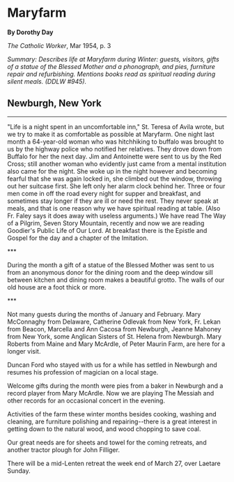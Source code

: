Maryfarm
========

**By Dorothy Day**

*The Catholic Worker*, Mar 1954, p. 3

*Summary: Describes life at Maryfarm during Winter: guests, visitors,
gifts of a statue of the Blessed Mother and a phonograph, and pies,
furniture repair and refurbishing. Mentions books read as spiritual
reading during silent meals. (DDLW \#945).*

Newburgh, New York
------------------

****

"Life is a night spent in an uncomfortable inn," St. Teresa of Avila
wrote, but we try to make it as comfortable as possible at Maryfarm. One
night last month a 64-year-old woman who was hitchhiking to buffalo was
brought to us by the highway police who notified her relatives. They
drove down from Buffalo for her the next day. Jim and Antoinette were
sent to us by the Red Cross; still another woman who evidently just came
from a mental institution also came for the night. She woke up in the
night however and becoming fearful that she was again locked in, she
climbed out the window, throwing out her suitcase first. She left only
her alarm clock behind her. Three or four men come in off the road every
night for supper and breakfast, and sometimes stay longer if they are
ill or need the rest. They never speak at meals, and that is one reason
why we have spiritual reading at table. (Also Fr. Faley says it does
away with useless arguments.) We have read The Way of a Pilgrim, Seven
Story Mountain, recently and now we are reading Goodier's Public Life of
Our Lord. At breakfast there is the Epistle and Gospel for the day and a
chapter of the Imitation.

\*\*\*

During the month a gift of a statue of the Blessed Mother was sent to us
from an anonymous donor for the dining room and the deep window sill
between kitchen and dining room makes a beautiful grotto. The walls of
our old house are a foot thick or more.

\*\*\*

Not many guests during the months of January and February. Mary
McConnaghy from Delaware, Catherine Odlevak from New York, Fr. Lekan
from Beacon, Marcella and Ann Cacosa from Newburgh, Jeanne Mahoney from
New York, some Anglican Sisters of St. Helena from Newburgh. Mary
Roberts from Maine and Mary McArdle, of Peter Maurin Farm, are here for
a longer visit.

Duncan Ford who stayed with us for a while has settled in Newburgh and
resumes his profession of magician on a local stage.

Welcome gifts during the month were pies from a baker in Newburgh and a
record player from Mary McArdle. Now we are playing The Messiah and
other records for an occasional concert in the evening.

Activities of the farm these winter months besides cooking, washing and
cleaning, are furniture polishing and repairing--there is a great
interest in getting down to the natural wood, and wood chopping to save
coal.

Our great needs are for sheets and towel for the coming retreats, and
another tractor plough for John Filliger.

There will be a mid-Lenten retreat the week end of March 27, over
Laetare Sunday.
